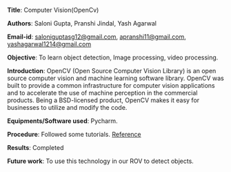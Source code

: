 **Title**: Computer Vision(OpenCv)

**Authors**: Saloni Gupta, Pranshi Jindal, Yash Agarwal

**Email-id**: saloniguptasg12@gmail.com, apranshi11@gmail.com, yashagarwal1214@gmail.com

**Objective**: To learn object detection, Image processing, video processing.

**Introduction**: OpenCV (Open Source Computer Vision Library) is an open source computer vision and machine learning software library. OpenCV was built to provide a common infrastructure for computer vision applications and to accelerate the use of machine perception in the commercial products. Being a BSD-licensed product, OpenCV makes it easy for businesses to utilize and modify the code.

**Equipments/Software used**: Pycharm.

**Procedure**: Followed some tutorials. [Reference](https://www.youtube.com/watch?v=kdLM6AOd2vc&list=PLS1QulWo1RIa7D1O6skqDQ-JZ1GGHKK-K)

**Results**: Completed

**Future work**: To use this technology in our ROV to detect objects.
